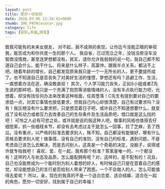 ```yaml
---
layout: post
title: 愿你一切安好
date: 2016-03-06 12:28:41+0800
thumb: IMG_PATH/avatar.jpg
category: life
tags: [安好,幸福,随笔]
---
```

致我可能有的未来女朋友，
对不起，我不成熟的表现，让你迄今没能正眼的审视我，能否成为和你共度一生的那个人。
我自省，已过而立之年，没钱没房没车没智商没情商，甚至连梦想都没有。其实，请你允许我弱弱的说一句，我自己都不知道自己会什么、能干什么、将来是什么样子，高富帅，跟我半点关系，都沾不上吧。随着年龄的增长，自己都发现原来我只是一个一无所长的人，更不要提所成了。也不知道自己是否丧失了对美好生活的憧憬，梦想还有吗？逃避工作、生活，一直想着办法在逃，确没敢直视！
其次，个人学习能力丧失，正如S小姐或者Z先生说的那样吧，我只是一个充满了抱怨等消极情绪的人，没有半点执行能力吧，光想着，却没有找任何办法来改善这种局面，任其堕落！C先生有提到要对自己的要求低一点，对其它事情也放低要求，但我自己内心却很清楚，自己有过要求吗？没有！我压根没有什么要求把，只是想混着日子吧，或许自己不知道想要什么，就变成了没有动力或者压力去改善自己的生存条件及生活品质吧，借口就是这么找的吧！
可怜之人必有可悲之处，或许就是说的我这种人吧，做事的风格也值得去仔细思索，抓一些细枝末节，却没有去考虑过主干是怎么一回事，捡了芝麻，丢了西瓜，没有重点，以严格的标准去要求别人，殊不知，自己都没有能做好，哪有什么资格去要求别人呢！做事情，没有自己的准则，没有自己的标准，遇到问题，不是考虑自己该怎么去解决，而是去问别人，这真是一个奇葩的决定，没脑子，说得或许就专指我吧！
喜欢、爱、在一起，我有那个标准？答案是唯一的，一个都没有！这样的人与状态及品质，怎么能配拥有呢？对，这样的，是不配有的！况且，自己也没能修成为一个能时刻为别人着想的好人，有时候自己只是在意着自己的感觉，却没能想自己的言行是否给别人带来了困惑。一个不会做人的人，怎么可能值得去爱呢？
所以，亲，现在的我真的不是一个适合恋爱、适合结婚、适合在一起的角色，愿你一切安好，找到属于自己的幸福！